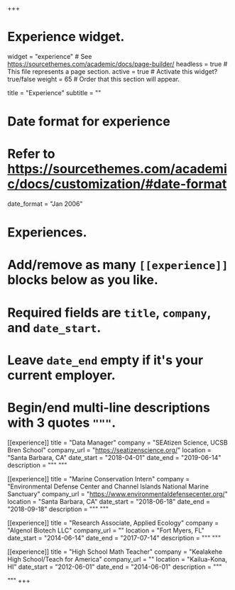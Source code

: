 +++
# Experience widget.
widget = "experience"  # See https://sourcethemes.com/academic/docs/page-builder/
headless = true  # This file represents a page section.
active = true  # Activate this widget? true/false
weight = 65  # Order that this section will appear.

title = "Experience"
subtitle = ""

# Date format for experience
#   Refer to https://sourcethemes.com/academic/docs/customization/#date-format
date_format = "Jan 2006"

# Experiences.
#   Add/remove as many `[[experience]]` blocks below as you like.
#   Required fields are `title`, `company`, and `date_start`.
#   Leave `date_end` empty if it's your current employer.
#   Begin/end multi-line descriptions with 3 quotes `"""`.
  
[[experience]]
  title = "Data Manager"
  company = "SEAtizen Science, UCSB Bren School"
  company_url = "https://seatizenscience.org/"
  location = "Santa Barbara, CA"
  date_start = "2018-04-01"
  date_end = "2019-06-14"
  description = """
  """
  
[[experience]]
  title = "Marine Conservation Intern"
  company = "Environmental Defense Center and Channel Islands National Marine Sanctuary"
  company_url = "https://www.environmentaldefensecenter.org/"
  location = "Santa Barbara, CA"
  date_start = "2018-06-18"
  date_end = "2018-09-18"
  description = """
  """

[[experience]]
  title = "Research Associate, Applied Ecology"
  company = "Algenol Biotech LLC"
  company_url = ""
  location = "Fort Myers, FL"
  date_start = "2014-06-14"
  date_end = "2017-07-14"
  description = """
  """
  
  [[experience]]
  title = "High School Math Teacher"
  company = "Kealakehe High School/Teach for America"
  company_url = ""
  location = "Kailua-Kona, HI"
  date_start = "2012-06-01"
  date_end = "2014-06-01"
  description = """

  """
+++
